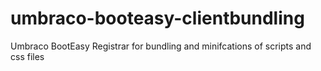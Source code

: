 # umbraco-booteasy-clientbundling
Umbraco BootEasy Registrar for bundling and minifcations of scripts and css files
